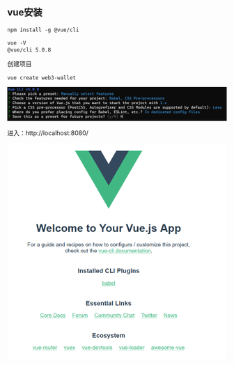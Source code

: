 ## vue安装

```
npm install -g @vue/cli
```

```
vue -V
@vue/cli 5.0.8
```

创建项目

```
vue create web3-wallet
```

![image-20231014153451460](assets\image-20231014153451460.png)

进入：http://localhost:8080/

![image-20231014154156073](assets\image-20231014154156073.png)

